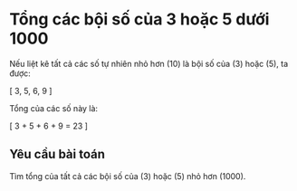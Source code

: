 # Tổng các bội số của 3 hoặc 5 dưới 1000

Nếu liệt kê tất cả các số tự nhiên nhỏ hơn \(10\) là bội số của \(3\) hoặc \(5\), ta được:

\[
3, 5, 6, 9
\]

Tổng của các số này là:

\[
3 + 5 + 6 + 9 = 23
\]

## Yêu cầu bài toán

Tìm tổng của tất cả các bội số của \(3\) hoặc \(5\) nhỏ hơn \(1000\).

